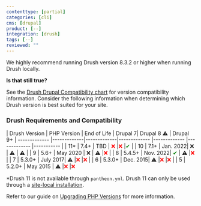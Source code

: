 ```yaml
---
contenttype: [partial]
categories: [cli]
cms: [drupal]
product: [--]
integration: [drush]
tags: [--]
reviewed: ""
---
```


<Alert title="Note" type="info">

We highly recommend running Drush version 8.3.2 or higher when running Drush locally.

__Is that still true?__


</Alert>

See the [Drush Drupal Compatibility chart](https://www.drush.org/latest/install/#drupal-compatibility) for version compatibility information. Consider the following information when determining which Drush version is best suited for your site.


### Drush Requirements and Compatibility

| Drush Version  | PHP Version | End of Life     | Drupal 7| Drupal 8 ⚠️ <Popover title="Drupal 8 EOL" content="Drupal 8 is past its end of life date. While a version of Drush may function with Drupal 8, do not build for the future on that combination" /> | Drupal 9+
| ------------- |-------------|-------------|-------------   |------------- |-------------  |-----------  |
| 11*      | 7.4+     | TBD      |  <span style="color:red">❌ </span>    |<span style="color:red">❌ </span> |<span style="color:green">✔</span>  |
| 10      | 7.1+ | Jan. 2022| ❌ | ⚠️ <Popover title="Drupal 8 EOL" content="Drupal 8 is past its end of life date. While this version of Drush may function with Drupal 8, do not build for the future on this combination" /> | ⚠️ <Popover title="Upgrade recommended" content="Drush 10 may function with the newest version of Drupal but we can only provide support assistance to sites using newer versions of Drush" />|
| 9      | 5.6+     | May 2020  | ❌      | ⚠️ <Popover title="Drupal 8 EOL" content="Drupal 8 is past its end of life date. While this version of Drush may function with Drupal 8, do not build for the future on this combination" /> |<span style="color:red">❌ </span>|
| 8     | 5.4.5+     | Nov. 2022| <span style="color:green">✔</span>    | ⚠️ <Popover title="Drupal 8 EOL" content="Drupal 8 is past its end of life date. While this version of Drush may function with Drupal 8, do not build for the future on this combination" />    |<span style="color:red">❌ </span>|
| 7      | 5.3.0+     | July 2017|   ⚠️ <Popover title="Available but unsupported" content="Drush 7 is long past it's End of Life date and is kept available only to serve old sites." />   |<span style="color:red">❌ </span>  |<span style="color:red">❌ </span>|
| 6      | 5.3.0+     | Dec. 2015| ⚠️ <Popover title="Available but unsupported" content="Drush 6 is long past it's End of Life date and is kept available only to serve old sites."  /> |<span style="color:red">❌ </span> |<span style="color:red">❌ </span>|
| 5     | 5.2.0+    | May 2015 | ⚠️ <Popover title="Available but unsupported" content="Drush 5 is long past it's End of Life date and is kept available only to serve old sites." />                    |<span style="color:red">❌ </span>  |<span style="color:red">❌ </span>

*Drush 11 is not available through `pantheon.yml`. Drush 11 can only be used through a [site-local installation](#site-local-drush-usage).

Refer to our guide on [Upgrading PHP Versions](/guides/php/php-versions) for more information.
